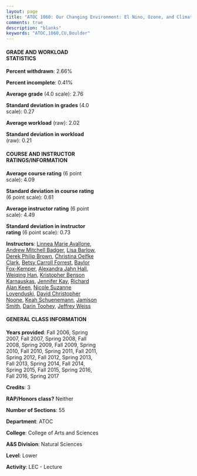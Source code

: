 ```yaml
---
layout: page
title: "ATOC 1060: Our Changing Environment: El Nino, Ozone, and Climate Statistics"
comments: true
description: "blanks"
keywords: "ATOC,1060,CU,Boulder"
---
```

<head>
<script src="https://ajax.googleapis.com/ajax/libs/jquery/2.1.3/jquery.min.js"></script>
<script src="https://dl.dropboxusercontent.com/s/pc42nxpaw1ea4o9/highcharts.js?dl=0"></script>
<!-- <script src="../assets/js/highcharts.js"></script> -->
<style type="text/css">@font-face {
	font-family: "Bebas Neue";
	src: url(https://www.filehosting.org/file/details/544349/BebasNeue Regular.otf) format("opentype");
	}
	h1.Bebas { 
		font-family: "Bebas Neue", Verdana, Tahoma;
	}
</style>
</head>
<body>
	<div id="container" style="float: right; width: 45%; height: 88%; margin-left: 2.5%; margin-right: 2.5%;"></div>
	<script language="JavaScript">
		$(document).ready(function() {
		var chart = {type: 'column'};
		var title = {text: 'Grade Distribution'};
		var xAxis = {categories: ['A','B','C','D','F'],crosshair: true};
		var yAxis = {min: 0,title: {text: 'Percentage'}};
		var tooltip = {headerFormat: '<center><b><span style="font-size:20px">{point.key}</span></b></center>',
		               pointFormat: '<td style="padding:0"><b>{point.y:.1f}%</b></td>',
		               footerFormat: '</table>',shared: true,useHTML: true};
		var plotOptions = {column: {pointPadding: 0.0,borderWidth: 0}};  
		var credits = {enabled: false};var series= [{name: 'Percent',data: [24.82,40.49,25.55,6.33,2.81,]}];
		var json = {};
		json.chart = chart;
		json.title = title;
		json.tooltip = tooltip;
		json.xAxis = xAxis;
		json.yAxis = yAxis;  
		json.series = series;
		json.plotOptions = plotOptions;  
		json.credits = credits;
		$('#container').highcharts(json);
	});
	</script>
</body>
			   
#### GRADE AND WORKLOAD STATISTICS

**Percent withdrawn**: 2.66%

**Percent incomplete**: 0.41%

**Average grade** (4.0 scale): 2.76

**Standard deviation in grades** (4.0 scale): 0.27

**Average workload** (raw): 2.02

**Standard deviation in workload** (raw): 0.21

#### COURSE AND INSTRUCTOR RATINGS/INFORMATION

**Average course rating** (6 point scale): 4.09

**Standard deviation in course rating** (6 point scale): 0.61

**Average instructor rating** (6 point scale): 4.49

**Standard deviation in instructor rating** (6 point scale): 0.73

**Instructors**: <a href='../../instructors/Linnea_Marie_Avallone'>Linnea Marie Avallone</a>, <a href='../../instructors/Andrew_Mitchell_Badger'>Andrew Mitchell Badger</a>, <a href='../../instructors/Lisa_Barlow'>Lisa Barlow</a>, <a href='../../instructors/Derek_Philip_Brown'>Derek Philip Brown</a>, <a href='../../instructors/Christina_Oelfke_Clark'>Christina Oelfke Clark</a>, <a href='../../instructors/Betsy_Carroll_Forrest'>Betsy Carroll Forrest</a>, <a href='../../instructors/Baylor_Fox-Kemper'>Baylor Fox-Kemper</a>, <a href='../../instructors/Alexandra_Jahn_Hall'>Alexandra Jahn Hall</a>, <a href='../../instructors/Weiqing_Han'>Weiqing Han</a>, <a href='../../instructors/Kristopher_Benson_Karnauskas'>Kristopher Benson Karnauskas</a>, <a href='../../instructors/Jennifer_Kay'>Jennifer Kay</a>, <a href='../../instructors/Richard_Alan_Keen'>Richard Alan Keen</a>, <a href='../../instructors/Nicole_Suzanne_Lovenduski'>Nicole Suzanne Lovenduski</a>, <a href='../../instructors/David_Christopher_Noone'>David Christopher Noone</a>, <a href='../../instructors/Keah_Schuenemann'>Keah Schuenemann</a>, <a href='../../instructors/Jamison_Smith'>Jamison Smith</a>, <a href='../../instructors/Darin_Toohey'>Darin Toohey</a>, <a href='../../instructors/Jeffrey_Weiss'>Jeffrey Weiss</a>

#### GENERAL CLASS INFORMATION

**Years provided**: Fall 2006, Spring 2007, Fall 2007, Spring 2008, Fall 2008, Spring 2009, Fall 2009, Spring 2010, Fall 2010, Spring 2011, Fall 2011, Spring 2012, Fall 2012, Spring 2013, Fall 2013, Spring 2014, Fall 2014, Spring 2015, Fall 2015, Spring 2016, Fall 2016, Spring 2017

**Credits**: 3

**RAP/Honors class?** Neither

**Number of Sections**: 55

**Department**: ATOC

**College**: College of Arts and Sciences

**A&S Division**: Natural Sciences

**Level**: Lower

**Activity**: LEC - Lecture
